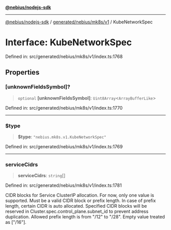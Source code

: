 [**@nebius/nodejs-sdk**](../../../../../README.md)

---

[@nebius/nodejs-sdk](../../../../../README.md) / [generated/nebius/mk8s/v1](../README.md) / KubeNetworkSpec

# Interface: KubeNetworkSpec

Defined in: src/generated/nebius/mk8s/v1/index.ts:1768

## Properties

### \[unknownFieldsSymbol\]?

> `optional` **\[unknownFieldsSymbol\]**: `Uint8Array`\<`ArrayBufferLike`\>

Defined in: src/generated/nebius/mk8s/v1/index.ts:1770

---

### $type

> **$type**: `"nebius.mk8s.v1.KubeNetworkSpec"`

Defined in: src/generated/nebius/mk8s/v1/index.ts:1769

---

### serviceCidrs

> **serviceCidrs**: `string`[]

Defined in: src/generated/nebius/mk8s/v1/index.ts:1781

CIDR blocks for Service ClusterIP allocation.
For now, only one value is supported.
Must be a valid CIDR block or prefix length.
In case of prefix length, certain CIDR is auto allocated.
Specified CIDR blocks will be reserved in Cluster.spec.control_plane.subnet_id to prevent address duplication.
Allowed prefix length is from "/12" to "/28".
Empty value treated as ["/16"].
